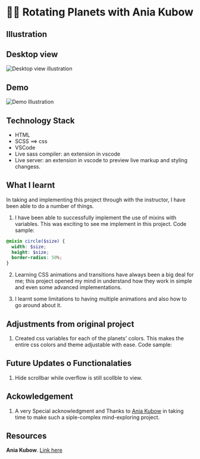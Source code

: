 # 🚀🚀 Rotating Planets with Ania Kubow

## Illustration

## Desktop view

![Desktop view illustration](/media/images/demo-illustration.gif)

## Demo

![Demo Illustration](/media/images/demo-illustration.gif)

## Technology Stack

- HTML
- SCSS ==> css
- VSCode
- Live sass compiler: an extension in vscode
- Live server: an extension in vscode to preview live markup and styling changess.

## What I learnt

In taking and implementing this project through with the instructor, I have been able to do a number of things.

1. I have been able to successfully implement the use of mixins with variables. This was exciting to see me implement in this project. Code sample:

```scss
@mixin circle($size) {
  width: $size;
  height: $size;
  border-radius: 50%;
}
```

2. Learning CSS animations and transitions have always been a big deal for me; this project opened my mind in understand how they work in simple and even some advanced implementations.

3. I learnt some limitations to having multiple animations and also how to go around about it.

## Adjustments from original project

1. Created css variables for each of the planets' colors. This makes the entire css colors and theme adjustable with ease. Code sample:

## Future Updates o Functionalaties

1. Hide scrollbar while overflow is still scollble to view.

## Ackowledgement

1. A very Special acknowledgment and Thanks to [Ania Kubow](https://www.instagram.com/aniakubow) in taking time to make such a siple-complex mind-exploring project.

## Resources

**Ania Kubow**. [Link here](https://www.youtube.com/c/AniaKub%C3%B3w)
